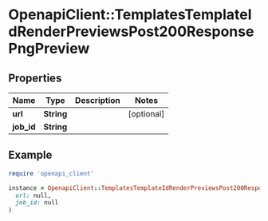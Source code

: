 # OpenapiClient::TemplatesTemplateIdRenderPreviewsPost200ResponsePngPreview

## Properties

| Name | Type | Description | Notes |
| ---- | ---- | ----------- | ----- |
| **url** | **String** |  | [optional] |
| **job_id** | **String** |  |  |

## Example

```ruby
require 'openapi_client'

instance = OpenapiClient::TemplatesTemplateIdRenderPreviewsPost200ResponsePngPreview.new(
  url: null,
  job_id: null
)
```

